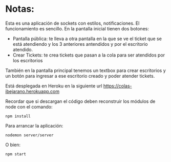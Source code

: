 # Notas:

Esta es una aplicación de sockets con estilos, notificaciones. El funcionamiento es sencillo. En la pantalla inicial tienen dos botones:
* Pantalla pública: te lleva a otra pantalla en la que se ve el ticket que se está atendiendo y los 3 anteriores antendidos y por el escritorio atendido.
* Crear Tickets: te crea tickets que pasan a la cola para ser atendidos por los escritorios

También en la pantalla principal tenemos un textbox para crear escritorios y un botón para ingresar a ese escritorio creado y poder atender tickets.

Está desplegada en Heroku en la siguiente url https://colas-ibejarano.herokuapp.com

Recordar que si descargan el código deben reconstruir los módulos de node con el comando:

```
npm install
```

Para arrancar la aplicación:

```
nodemon server/server
```

O bien:

```
npm start
```
